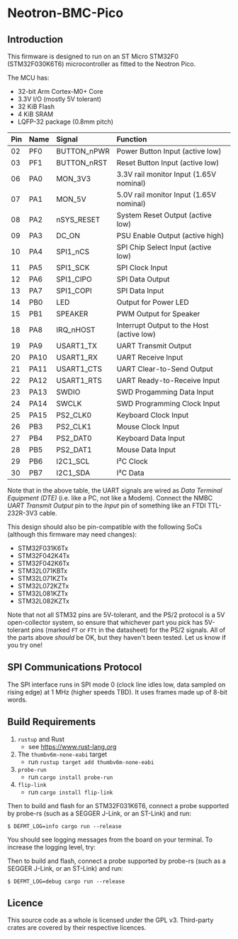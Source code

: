 # Neotron-BMC-Pico

## Introduction

This firmware is designed to run on an ST Micro STM32F0 (STM32F030K6T6) microcontroller as fitted to the Neotron Pico.

The MCU has:

* 32-bit Arm Cortex-M0+ Core
* 3.3V I/O (mostly 5V tolerant)
* 32 KiB Flash
* 4 KiB SRAM
* LQFP-32 package (0.8mm pitch)


| Pin  | Name | Signal      | Function                                     |
| :--- | :--- | :---------- | :------------------------------------------- |
| 02   | PF0  | BUTTON_nPWR | Power Button Input (active low)              |
| 03   | PF1  | BUTTON_nRST | Reset Button Input (active low)              |
| 06   | PA0  | MON_3V3     | 3.3V rail monitor Input (1.65V nominal)      |
| 07   | PA1  | MON_5V      | 5.0V rail monitor Input (1.65V nominal)      |
| 08   | PA2  | nSYS_RESET  | System Reset Output (active low)             |
| 09   | PA3  | DC_ON       | PSU Enable Output (active high)              |
| 10   | PA4  | SPI1_nCS    | SPI Chip Select Input (active low)           |
| 11   | PA5  | SPI1_SCK    | SPI Clock Input                              |
| 12   | PA6  | SPI1_CIPO   | SPI Data Output                              |
| 13   | PA7  | SPI1_COPI   | SPI Data Input                               |
| 14   | PB0  | LED         | Output for Power LED                         |
| 15   | PB1  | SPEAKER     | PWM Output for Speaker                       |
| 18   | PA8  | IRQ_nHOST   | Interrupt Output to the Host (active low)    |
| 19   | PA9  | USART1_TX   | UART Transmit Output                         |
| 20   | PA10 | USART1_RX   | UART Receive Input                           |
| 21   | PA11 | USART1_CTS  | UART Clear-to-Send Output                    |
| 22   | PA12 | USART1_RTS  | UART Ready-to-Receive Input                  |
| 23   | PA13 | SWDIO       | SWD Progamming Data Input                    |
| 24   | PA14 | SWCLK       | SWD Programming Clock Input                  |
| 25   | PA15 | PS2_CLK0    | Keyboard Clock Input                         |
| 26   | PB3  | PS2_CLK1    | Mouse Clock Input                            |
| 27   | PB4  | PS2_DAT0    | Keyboard Data Input                          |
| 28   | PB5  | PS2_DAT1    | Mouse Data Input                             |
| 29   | PB6  | I2C1_SCL    | I²C Clock                                    |
| 30   | PB7  | I2C1_SDA    | I²C Data                                     |

Note that in the above table, the UART signals are wired as _Data Terminal Equipment (DTE)_ (i.e. like a PC, not like a Modem). Connect the NMBC *UART Transmit Output* pin to the *Input* pin of something like an FTDI TTL-232R-3V3 cable.

This design should also be pin-compatible with the following SoCs (although this firmware may need changes):

* STM32F031K6Tx
* STM32F042K4Tx
* STM32F042K6Tx
* STM32L071KBTx
* STM32L071KZTx
* STM32L072KZTx
* STM32L081KZTx
* STM32L082KZTx

Note that not all STM32 pins are 5V-tolerant, and the PS/2 protocol is a 5V open-collector system, so ensure that whichever part you pick has 5V-tolerant pins (marked `FT` or `FTt` in the datasheet) for the PS/2 signals. All of the parts above _should_ be OK, but they haven't been tested. Let us know if you try one!

## SPI Communications Protocol

The SPI interface runs in SPI mode 0 (clock line idles low, data sampled on rising edge) at 1 MHz (higher speeds TBD). It uses frames made up of 8-bit words.

## Build Requirements

1. `rustup` and Rust
   - see https://www.rust-lang.org
2. The `thumbv6m-none-eabi` target
   - run `rustup target add thumbv6m-none-eabi`
3. `probe-run`
   - run `cargo install probe-run`
4. `flip-link`
   - run `cargo install flip-link`

Then to build and flash for an STM32F031K6T6, connect a probe supported by probe-rs (such as a SEGGER J-Link, or an ST-Link) and run:

```
$ DEFMT_LOG=info cargo run --release
```

You should see logging messages from the board on your terminal. To increase the logging level, try:

Then to build and flash, connect a probe supported by probe-rs (such as a SEGGER J-Link, or an ST-Link) and run:

```
$ DEFMT_LOG=debug cargo run --release
```

## Licence

This source code as a whole is licensed under the GPL v3. Third-party crates are covered by their respective licences.
